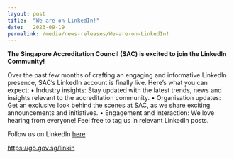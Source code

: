 ```yaml
---
layout: post
title:  "We are on LinkedIn!"   
date:   2023-09-19
permalink: /media/news-releases/We-are-on-LinkedIn!  
---
```


**The Singapore Accreditation Council (SAC) is excited to join the LinkedIn Community!** 

Over the past few months of crafting an engaging and informative LinkedIn presence, SAC’s LinkedIn account is finally live. Here’s what you can expect:
•	Industry insights: Stay updated with the latest trends, news and insights relevant to the accreditation community.
•	Organisation updates: Get an exclusive look behind the scenes at SAC, as we share exciting announcements and initiatives.
•	Engagement and interaction: We love hearing from everyone! Feel free to tag us in relevant LinkedIn posts.

Follow us on LinkedIn [here](https://www.linkedin.com/company/singapore-accreditation-council/)


https://go.gov.sg/linkin
 


